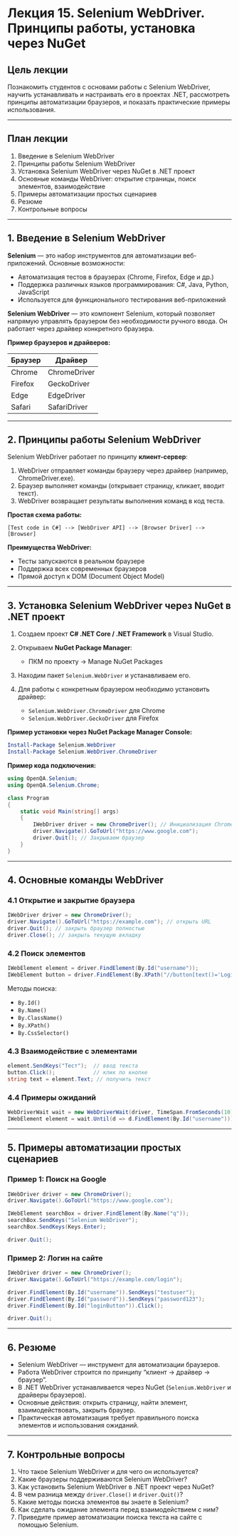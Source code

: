 # Лекция 15. Selenium WebDriver. Принципы работы, установка через NuGet

## Цель лекции

Познакомить студентов с основами работы с Selenium WebDriver, научить устанавливать и настраивать его в проектах .NET, рассмотреть принципы автоматизации браузеров, и показать практические примеры использования.

---

## План лекции

1. Введение в Selenium WebDriver
2. Принципы работы Selenium WebDriver
3. Установка Selenium WebDriver через NuGet в .NET проект
4. Основные команды WebDriver: открытие страницы, поиск элементов, взаимодействие
5. Примеры автоматизации простых сценариев
6. Резюме
7. Контрольные вопросы

---

## 1. Введение в Selenium WebDriver

**Selenium** — это набор инструментов для автоматизации веб-приложений. Основные возможности:

* Автоматизация тестов в браузерах (Chrome, Firefox, Edge и др.)
* Поддержка различных языков программирования: C#, Java, Python, JavaScript
* Используется для функционального тестирования веб-приложений

**Selenium WebDriver** — это компонент Selenium, который позволяет напрямую управлять браузером без необходимости ручного ввода. Он работает через драйвер конкретного браузера.

**Пример браузеров и драйверов:**

| Браузер | Драйвер      |
| ------- | ------------ |
| Chrome  | ChromeDriver |
| Firefox | GeckoDriver  |
| Edge    | EdgeDriver   |
| Safari  | SafariDriver |

---

## 2. Принципы работы Selenium WebDriver

Selenium WebDriver работает по принципу **клиент-сервер**:

1. WebDriver отправляет команды браузеру через драйвер (например, ChromeDriver.exe).
2. Браузер выполняет команды (открывает страницу, кликает, вводит текст).
3. WebDriver возвращает результаты выполнения команд в код теста.

**Простая схема работы:**

```
[Test code in C#] --> [WebDriver API] --> [Browser Driver] --> [Browser]
```

**Преимущества WebDriver:**

* Тесты запускаются в реальном браузере
* Поддержка всех современных браузеров
* Прямой доступ к DOM (Document Object Model)

---

## 3. Установка Selenium WebDriver через NuGet в .NET проект

1. Создаем проект **C# .NET Core / .NET Framework** в Visual Studio.
2. Открываем **NuGet Package Manager**:

   * ПКМ по проекту → Manage NuGet Packages
3. Находим пакет `Selenium.WebDriver` и устанавливаем его.
4. Для работы с конкретным браузером необходимо установить драйвер:

   * `Selenium.WebDriver.ChromeDriver` для Chrome
   * `Selenium.WebDriver.GeckoDriver` для Firefox

**Пример установки через NuGet Package Manager Console:**

```powershell
Install-Package Selenium.WebDriver
Install-Package Selenium.WebDriver.ChromeDriver
```

**Пример кода подключения:**

```csharp
using OpenQA.Selenium;
using OpenQA.Selenium.Chrome;

class Program
{
    static void Main(string[] args)
    {
        IWebDriver driver = new ChromeDriver(); // Инициализация Chrome
        driver.Navigate().GoToUrl("https://www.google.com");
        driver.Quit(); // Закрываем браузер
    }
}
```

---

## 4. Основные команды WebDriver

### 4.1 Открытие и закрытие браузера

```csharp
IWebDriver driver = new ChromeDriver();
driver.Navigate().GoToUrl("https://example.com"); // открыть URL
driver.Quit(); // закрыть браузер полностью
driver.Close(); // закрыть текущую вкладку
```

### 4.2 Поиск элементов

```csharp
IWebElement element = driver.FindElement(By.Id("username"));
IWebElement button = driver.FindElement(By.XPath("//button[text()='Login']"));
```

Методы поиска:

* `By.Id()`
* `By.Name()`
* `By.ClassName()`
* `By.XPath()`
* `By.CssSelector()`

### 4.3 Взаимодействие с элементами

```csharp
element.SendKeys("Тест");  // ввод текста
button.Click();            // клик по кнопке
string text = element.Text; // получить текст
```

### 4.4 Примеры ожиданий

```csharp
WebDriverWait wait = new WebDriverWait(driver, TimeSpan.FromSeconds(10));
IWebElement element = wait.Until(d => d.FindElement(By.Id("username")));
```

---

## 5. Примеры автоматизации простых сценариев

### Пример 1: Поиск на Google

```csharp
IWebDriver driver = new ChromeDriver();
driver.Navigate().GoToUrl("https://www.google.com");

IWebElement searchBox = driver.FindElement(By.Name("q"));
searchBox.SendKeys("Selenium WebDriver");
searchBox.SendKeys(Keys.Enter);

driver.Quit();
```

### Пример 2: Логин на сайте

```csharp
IWebDriver driver = new ChromeDriver();
driver.Navigate().GoToUrl("https://example.com/login");

driver.FindElement(By.Id("username")).SendKeys("testuser");
driver.FindElement(By.Id("password")).SendKeys("password123");
driver.FindElement(By.Id("loginButton")).Click();

driver.Quit();
```

---

## 6. Резюме

* Selenium WebDriver — инструмент для автоматизации браузеров.
* Работа WebDriver строится по принципу “клиент → драйвер → браузер”.
* В .NET WebDriver устанавливается через NuGet (`Selenium.WebDriver` и драйверы браузеров).
* Основные действия: открыть страницу, найти элемент, взаимодействовать, закрыть браузер.
* Практическая автоматизация требует правильного поиска элементов и использования ожиданий.

---

## 7. Контрольные вопросы

1. Что такое Selenium WebDriver и для чего он используется?
2. Какие браузеры поддерживаются Selenium WebDriver?
3. Как установить Selenium WebDriver в .NET проект через NuGet?
4. В чем разница между `driver.Close()` и `driver.Quit()`?
5. Какие методы поиска элементов вы знаете в Selenium?
6. Как сделать ожидание элемента перед взаимодействием с ним?
7. Приведите пример автоматизации поиска текста на сайте с помощью Selenium.